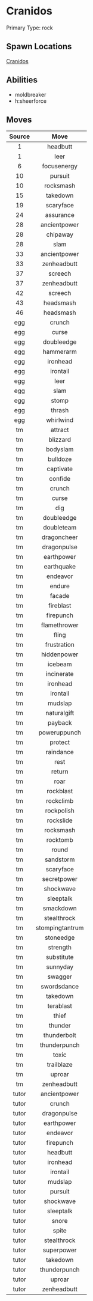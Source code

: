 # Cranidos  
Primary Type: rock  
  
## Spawn Locations  
[Cranidos](/data/spawn_presets/cranidos.md)  
  
## Abilities  
  * moldbreaker
  * h:sheerforce
  
  
## Moves  
  
| Source | Move |  
|:---:|:---:|  
| 1 | headbutt |  
| 1 | leer |  
| 6 | focusenergy |  
| 10 | pursuit |  
| 10 | rocksmash |  
| 15 | takedown |  
| 19 | scaryface |  
| 24 | assurance |  
| 28 | ancientpower |  
| 28 | chipaway |  
| 28 | slam |  
| 33 | ancientpower |  
| 33 | zenheadbutt |  
| 37 | screech |  
| 37 | zenheadbutt |  
| 42 | screech |  
| 43 | headsmash |  
| 46 | headsmash |  
| egg | crunch |  
| egg | curse |  
| egg | doubleedge |  
| egg | hammerarm |  
| egg | ironhead |  
| egg | irontail |  
| egg | leer |  
| egg | slam |  
| egg | stomp |  
| egg | thrash |  
| egg | whirlwind |  
| tm | attract |  
| tm | blizzard |  
| tm | bodyslam |  
| tm | bulldoze |  
| tm | captivate |  
| tm | confide |  
| tm | crunch |  
| tm | curse |  
| tm | dig |  
| tm | doubleedge |  
| tm | doubleteam |  
| tm | dragoncheer |  
| tm | dragonpulse |  
| tm | earthpower |  
| tm | earthquake |  
| tm | endeavor |  
| tm | endure |  
| tm | facade |  
| tm | fireblast |  
| tm | firepunch |  
| tm | flamethrower |  
| tm | fling |  
| tm | frustration |  
| tm | hiddenpower |  
| tm | icebeam |  
| tm | incinerate |  
| tm | ironhead |  
| tm | irontail |  
| tm | mudslap |  
| tm | naturalgift |  
| tm | payback |  
| tm | poweruppunch |  
| tm | protect |  
| tm | raindance |  
| tm | rest |  
| tm | return |  
| tm | roar |  
| tm | rockblast |  
| tm | rockclimb |  
| tm | rockpolish |  
| tm | rockslide |  
| tm | rocksmash |  
| tm | rocktomb |  
| tm | round |  
| tm | sandstorm |  
| tm | scaryface |  
| tm | secretpower |  
| tm | shockwave |  
| tm | sleeptalk |  
| tm | smackdown |  
| tm | stealthrock |  
| tm | stompingtantrum |  
| tm | stoneedge |  
| tm | strength |  
| tm | substitute |  
| tm | sunnyday |  
| tm | swagger |  
| tm | swordsdance |  
| tm | takedown |  
| tm | terablast |  
| tm | thief |  
| tm | thunder |  
| tm | thunderbolt |  
| tm | thunderpunch |  
| tm | toxic |  
| tm | trailblaze |  
| tm | uproar |  
| tm | zenheadbutt |  
| tutor | ancientpower |  
| tutor | crunch |  
| tutor | dragonpulse |  
| tutor | earthpower |  
| tutor | endeavor |  
| tutor | firepunch |  
| tutor | headbutt |  
| tutor | ironhead |  
| tutor | irontail |  
| tutor | mudslap |  
| tutor | pursuit |  
| tutor | shockwave |  
| tutor | sleeptalk |  
| tutor | snore |  
| tutor | spite |  
| tutor | stealthrock |  
| tutor | superpower |  
| tutor | takedown |  
| tutor | thunderpunch |  
| tutor | uproar |  
| tutor | zenheadbutt |  
  
